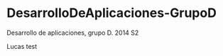 DesarrolloDeAplicaciones-GrupoD
===============================

Desarrollo de aplicaciones, grupo D. 2014 S2

Lucas test
